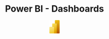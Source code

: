 <h1 align="center"> Power BI - Dashboards </h1>

<p align="center"><img src="Power-BI.png" height="42"/></p>

